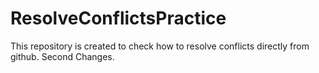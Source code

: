 # ResolveConflictsPractice
This repository is created to check how to resolve conflicts directly from github.
Second Changes.
